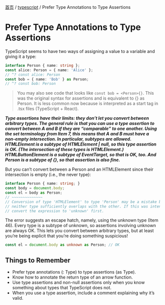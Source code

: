 [首页](https://printjs.github.io/blog) / [typescript](https://printjs.github.io/blog/docs/typescript) / Prefer Type Annotations to Type Assertions

# Prefer Type Annotations to Type Assertions

TypeScript seems to have two ways of assigning a value to a variable and giving it a type:
```typescript
interface Person { name: string };
const alice: Person = { name: 'Alice' };
// ^? const alice: Person
const bob = { name: 'Bob' } as Person;
// ^? const bob: Person
```

> You may also see code that looks like `const bob = <Person>{}`. This was the original syntax for assertions and is equivalent to {} as Person. It is less common now because <Person> is interpreted as a start tag in .tsx files (TypeScript + React).

***Type assertions have their limits: they don’t let you convert between arbitrary types. The general rule is that you can use a type assertion to convert between A and B if they are “comparable” to one another. Using the set terminology from Item 7, this means that A and B must have a non-empty intersection. In particular, subtypes are allowed. HTMLElement is a subtype of HTMLElement | null, so this type assertion is OK. (The intersection of these types is HTMLElement.) HTMLButtonElement is a subtype of EventTarget, so that is OK, too. And Person is a subtype of {}, so that assertion is also fine.***

But you can’t convert between a Person and an HTMLElement since their intersection is empty (i.e., the never type):
```typescript
interface Person { name: string; }
const body = document.body;
const el = body as Person;
// ~~~~~~~~~~~~~~
// Conversion of type 'HTMLElement' to type 'Person' may be a mistake because
// neither type sufficiently overlaps with the other. If this was intentional,
// convert the expression to 'unknown' first.
```
The error suggests an escape hatch, namely, using the unknown type (Item 46). Every type is a subtype of unknown, so assertions involving unknown are always OK. This lets you convert between arbitrary types, but at least you’re being explicit that you’re doing something suspicious!
```typescript
const el = document.body as unknown as Person; // OK
```

## Things to Remember
* Prefer type annotations (: Type) to type assertions (as Type).
* Know how to annotate the return type of an arrow function.
* Use type assertions and non-null assertions only when you know something about types that TypeScript does not.
* When you use a type assertion, include a comment explaining why it’s valid.

